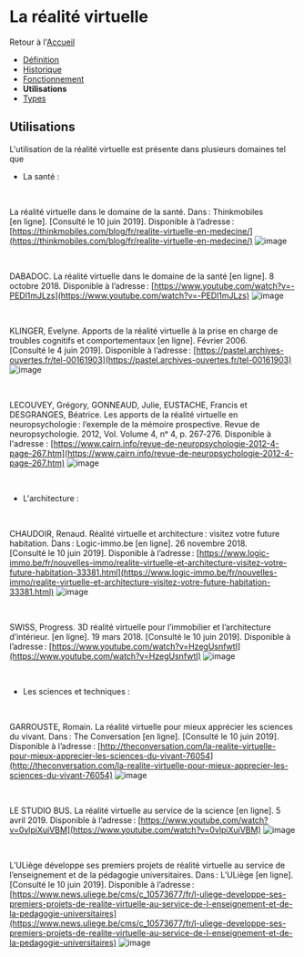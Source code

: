 # La réalité virtuelle


Retour à l'[Accueil](Accueil.md)
- [Définition](Définition.md)
- [Historique](Historique.md)
- [Fonctionnement](Fonctionnement.md)
- **Utilisations**
- [Types](Types.md)

## Utilisations

L'utilisation de la réalité virtuelle est présente dans plusieurs domaines tel que

- La santé :
<br/>

La réalité virtuelle dans le domaine de la santé. Dans : Thinkmobiles [en ligne]. [Consulté le 10 juin 2019]. Disponible à l’adresse : [https://thinkmobiles.com/blog/fr/realite-virtuelle-en-medecine/](https://thinkmobiles.com/blog/fr/realite-virtuelle-en-medecine/)
![image](https://user-images.githubusercontent.com/50197262/59210522-12f30e80-8bae-11e9-950b-074f971dff18.png)

<br/>

DABADOC. La réalité virtuelle dans le domaine de la santé [en ligne]. 8 octobre 2018. Disponible à l’adresse : [https://www.youtube.com/watch?v=-PEDl1mJLzs](https://www.youtube.com/watch?v=-PEDl1mJLzs)
![image](https://user-images.githubusercontent.com/50197262/59211113-5dc15600-8baf-11e9-846b-039a1509c09c.png)

<br/>

KLINGER, Evelyne. Apports de la réalité virtuelle à la prise en charge de troubles cognitifs et comportementaux [en ligne]. Février 2006. [Consulté le 4 juin 2019]. Disponible à l’adresse : [https://pastel.archives-ouvertes.fr/tel-00161903](https://pastel.archives-ouvertes.fr/tel-00161903)
![image](https://user-images.githubusercontent.com/50197262/59211492-3e76f880-8bb0-11e9-810d-a167f8fdbbf8.png)

<br/>

LECOUVEY, Grégory, GONNEAUD, Julie, EUSTACHE, Francis et DESGRANGES, Béatrice. Les apports de la réalité virtuelle en neuropsychologie : l’exemple de la mémoire prospective. Revue de neuropsychologie. 2012, Vol. Volume 4, nᵒ 4, p. 267‑276. Disponible à l'adresse : [https://www.cairn.info/revue-de-neuropsychologie-2012-4-page-267.htm](https://www.cairn.info/revue-de-neuropsychologie-2012-4-page-267.htm)
![image](https://user-images.githubusercontent.com/50197262/59211682-b9401380-8bb0-11e9-8fe2-185bfe5e9423.png)

<br/>

- L'architecture : 
<br/>

CHAUDOIR, Renaud. Réalité virtuelle et architecture : visitez votre future habitation. Dans : Logic-immo.be [en ligne]. 26 novembre 2018. [Consulté le 10 juin 2019]. Disponible à l’adresse : [https://www.logic-immo.be/fr/nouvelles-immo/realite-virtuelle-et-architecture-visitez-votre-future-habitation-33381.html](https://www.logic-immo.be/fr/nouvelles-immo/realite-virtuelle-et-architecture-visitez-votre-future-habitation-33381.html)
![image](https://user-images.githubusercontent.com/50197262/59212013-a0842d80-8bb1-11e9-937c-f8e4fa45d6bd.png)

<br/>

SWISS, Progress. 3D réalité virtuelle pour l’immobilier et l’architecture d’intérieur. [en ligne]. 19 mars 2018. [Consulté le 10 juin 2019]. Disponible à l’adresse : [https://www.youtube.com/watch?v=HzegUsnfwtI](https://www.youtube.com/watch?v=HzegUsnfwtI)
![image](https://user-images.githubusercontent.com/50197262/59212557-1046e800-8bb3-11e9-9948-6e42955945c0.png)

<br/>

- Les sciences et techniques : 

<br/> 

GARROUSTE, Romain. La réalité virtuelle pour mieux apprécier les sciences du vivant. Dans : The Conversation [en ligne]. [Consulté le 10 juin 2019]. Disponible à l’adresse : [http://theconversation.com/la-realite-virtuelle-pour-mieux-apprecier-les-sciences-du-vivant-76054](http://theconversation.com/la-realite-virtuelle-pour-mieux-apprecier-les-sciences-du-vivant-76054)
![image](https://user-images.githubusercontent.com/50197262/59213991-6ec19580-8bb6-11e9-8a99-c4690972c5fa.png)
 
 <br/>
 
LE STUDIO BUS. La réalité virtuelle au service de la science [en ligne]. 5 avril 2019. Disponible à l’adresse : [https://www.youtube.com/watch?v=0vlpiXuiVBM](https://www.youtube.com/watch?v=0vlpiXuiVBM)
![image](https://user-images.githubusercontent.com/50197262/59214292-1fc83000-8bb7-11e9-9b02-0ad86c24e1a9.png)

<br/>

L’ULiège développe ses premiers projets de réalité virtuelle au service de l’enseignement et de la pédagogie universitaires. Dans : L’ULiège [en ligne]. [Consulté le 10 juin 2019]. Disponible à l’adresse : [https://www.news.uliege.be/cms/c_10573677/fr/l-uliege-developpe-ses-premiers-projets-de-realite-virtuelle-au-service-de-l-enseignement-et-de-la-pedagogie-universitaires](https://www.news.uliege.be/cms/c_10573677/fr/l-uliege-developpe-ses-premiers-projets-de-realite-virtuelle-au-service-de-l-enseignement-et-de-la-pedagogie-universitaires)
![image](https://user-images.githubusercontent.com/50197262/59214695-e643f480-8bb7-11e9-9e31-18e811560cbb.png)

